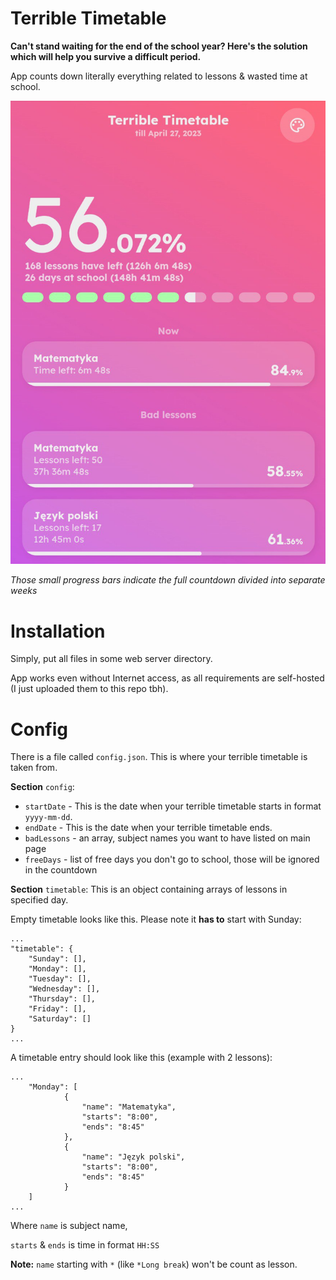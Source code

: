 # Terrible Timetable

**Can't stand waiting for the end of the school year? Here's the solution which will help you survive a difficult period.**

App counts down literally everything related to lessons & wasted time at school.

<img max-width="400" src="screenshots/preview.jpg">

_Those small progress bars indicate the full countdown divided into separate weeks_

# Installation
Simply, put all files in some web server directory.

App works even without Internet access, as all requirements are self-hosted (I just uploaded them to this repo tbh).

# Config
There is a file called `config.json`. This is where your terrible timetable is taken from.

**Section** `config`:
- `startDate` - This is the date when your terrible timetable starts in format `yyyy-mm-dd`.
- `endDate` - This is the date when your terrible timetable ends.
- `badLessons` - an array, subject names you want to have listed on main page
- `freeDays` -  list of free days you don't go to school, those will be ignored in the countdown

**Section** `timetable`:
This is an object containing arrays of lessons in specified day.

Empty timetable looks like this. Please note it **has to** start with Sunday:
```
...
"timetable": {
	"Sunday": [],
	"Monday": [],
	"Tuesday": [],
	"Wednesday": [],
	"Thursday": [],
	"Friday": [],
	"Saturday": []
}
...
```

A timetable entry should look like this (example with 2 lessons):
```
...
    "Monday": [
            {
                "name": "Matematyka",
                "starts": "8:00",
                "ends": "8:45"
            },
            {
                "name": "Język polski",
                "starts": "8:00",
                "ends": "8:45"
            }
    ]
...
```
Where `name` is subject name,

`starts` & `ends` is time in format `HH:SS`

**Note:** `name` starting with `*` (like `*Long break`) won't be count as lesson.
